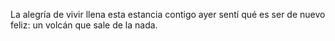 La alegría de vivir
llena esta estancia
contigo ayer sentí
qué es ser de nuevo feliz:
un volcán que sale de la nada.

